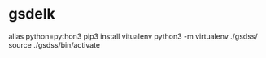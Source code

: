 # gsdelk
alias python=python3
pip3 install vitualenv
python3 -m virtualenv ./gsdss/
source ./gsdss/bin/activate
